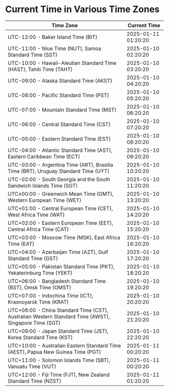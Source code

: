 # Current Time in Various Time Zones

| Time Zone | Current Time |
|-----------|--------------|
| UTC-12:00 - Baker Island Time (BIT) | 2025-01-11 01:20:20 |
| UTC-11:00 - Niue Time (NUT), Samoa Standard Time (SST) | 2025-01-10 02:20:20 |
| UTC-10:00 - Hawaii-Aleutian Standard Time (HAST), Tahiti Time (TAHT) | 2025-01-10 03:20:20 |
| UTC-09:00 - Alaska Standard Time (AKST) | 2025-01-10 04:20:20 |
| UTC-08:00 - Pacific Standard Time (PST) | 2025-01-10 05:20:20 |
| UTC-07:00 - Mountain Standard Time (MST) | 2025-01-10 06:20:20 |
| UTC-06:00 - Central Standard Time (CST) | 2025-01-10 07:20:20 |
| UTC-05:00 - Eastern Standard Time (EST) | 2025-01-10 08:20:20 |
| UTC-04:00 - Atlantic Standard Time (AST), Eastern Caribbean Time (ECT) | 2025-01-10 09:20:20 |
| UTC-03:00 - Argentina Time (ART), Brasília Time (BRT), Uruguay Standard Time (UYT) | 2025-01-10 10:20:20 |
| UTC-02:00 - South Georgia and the South Sandwich Islands Time (SGT) | 2025-01-10 11:20:20 |
| UTC±00:00 - Greenwich Mean Time (GMT), Western European Time (WET) | 2025-01-10 13:20:20 |
| UTC+01:00 - Central European Time (CET), West Africa Time (WAT) | 2025-01-10 14:20:20 |
| UTC+02:00 - Eastern European Time (EET), Central Africa Time (CAT) | 2025-01-10 15:20:20 |
| UTC+03:00 - Moscow Time (MSK), East Africa Time (EAT) | 2025-01-10 16:20:20 |
| UTC+04:00 - Azerbaijan Time (AZT), Gulf Standard Time (GST) | 2025-01-10 17:20:20 |
| UTC+05:00 - Pakistan Standard Time (PKT), Yekaterinburg Time (YEKT) | 2025-01-10 18:20:20 |
| UTC+06:00 - Bangladesh Standard Time (BST), Omsk Time (OMST) | 2025-01-10 19:20:20 |
| UTC+07:00 - Indochina Time (ICT), Krasnoyarsk Time (KRAT) | 2025-01-10 20:20:20 |
| UTC+08:00 - China Standard Time (CST), Australian Western Standard Time (AWST), Singapore Time (SGT) | 2025-01-10 21:20:20 |
| UTC+09:00 - Japan Standard Time (JST), Korea Standard Time (KST) | 2025-01-10 22:20:20 |
| UTC+10:00 - Australian Eastern Standard Time (AEST), Papua New Guinea Time (PGT) | 2025-01-11 00:20:20 |
| UTC+11:00 - Solomon Islands Time (SBT), Vanuatu Time (VUT) | 2025-01-11 00:20:20 |
| UTC+12:00 - Fiji Time (FJT), New Zealand Standard Time (NZST) | 2025-01-11 01:20:20 |
